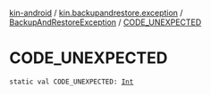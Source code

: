 [kin-android](../../index.md) / [kin.backupandrestore.exception](../index.md) / [BackupAndRestoreException](index.md) / [CODE_UNEXPECTED](./-c-o-d-e_-u-n-e-x-p-e-c-t-e-d.md)

# CODE_UNEXPECTED

`static val CODE_UNEXPECTED: `[`Int`](https://kotlinlang.org/api/latest/jvm/stdlib/kotlin/-int/index.html)